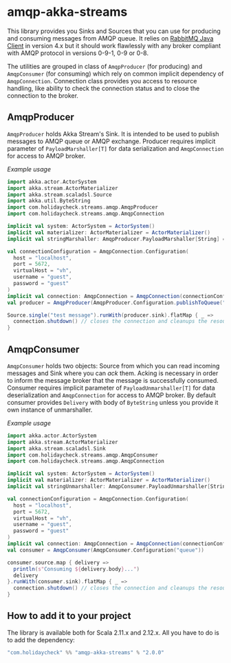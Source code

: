 # amqp-akka-streams

This library provides you Sinks and Sources that you can use for producing and consuming messages from AMQP queue.
It relies on [RabbitMQ Java Client](http://www.rabbitmq.com/java-client.html) in version 4.x but it should work
flawlessly with any broker compliant with AMQP protocol in versions 0-9-1, 0-9 or 0-8.

The utilities are grouped in class of `AmqpProducer` (for producing) and `AmqpConsumer` (for consuming) which rely on 
common implicit dependency of `AmqpConnection`. Connection class provides you access to resource handling, like ability 
to check the connection status and to close the connection to the broker. 

## AmqpProducer
`AmqpProducer` holds Akka Stream's Sink. It is intended to be used to publish messages to AMQP queue or AMQP exchange. 
Producer requires implicit parameter of `PayloadMarshaller[T]` for data serialization and `AmqpConnection` for access
to AMQP broker.

*Example usage*
```scala
import akka.actor.ActorSystem
import akka.stream.ActorMaterializer
import akka.stream.scaladsl.Source
import akka.util.ByteString
import com.holidaycheck.streams.amqp.AmqpProducer
import com.holidaycheck.streams.amqp.AmqpConnection

implicit val system: ActorSystem = ActorSystem()
implicit val materializer: ActorMaterializer = ActorMaterializer()
implicit val stringMarshaller: AmqpProducer.PayloadMarshaller[String] = ByteString(_)

val connectionConfiguration = AmqpConnection.Configuration(
  host = "localhost",
  port = 5672,
  virtualHost = "vh",
  username = "guest",
  password = "guest"
)
implicit val connection: AmqpConnection = AmqpConnection(connectionConfiguration)
val producer = AmqpProducer(AmqpProducer.Configuration.publishToQueue("queue"))

Source.single("test message").runWith(producer.sink).flatMap { _ =>
  connection.shutdown() // closes the connection and cleanups the resources
}

```

## AmqpConsumer
`AmqpConsumer` holds two objects: Source from which you can read incoming messages and Sink where you can *ack* them.
Acking is necessary in order to inform the message broker that the message is successfully consumed. Consumer requires
implicit parameter of `PayloadUnmarshaller[T]` for data deserialization and `AmqpConnection` for access to AMQP broker. 
By default consumer provides `Delivery` with body of `ByteString` unless you provide it own instance of unmarshaller.

*Example usage*
```scala
import akka.actor.ActorSystem
import akka.stream.ActorMaterializer
import akka.stream.scaladsl.Sink
import com.holidaycheck.streams.amqp.AmqpConsumer
import com.holidaycheck.streams.amqp.AmqpConnection

implicit val system: ActorSystem = ActorSystem()
implicit val materializer: ActorMaterializer = ActorMaterializer()
implicit val stringUnmarshaller: AmqpConsumer.PayloadUnmarshaller[String] = _.decodeString("utf-8")

val connectionConfiguration = AmqpConnection.Configuration(
  host = "localhost",
  port = 5672,
  virtualHost = "vh",
  username = "guest",
  password = "guest"
)
implicit val connection: AmqpConnection = AmqpConnection(connectionConfiguration)
val consumer = AmqpConsumer(AmqpConsumer.Configuration("queue"))

consumer.source.map { delivery =>
  println(s"Consuming ${delivery.body}...")
  delivery
}.runWith(consumer.sink).flatMap { _ =>
  connection.shutdown() // closes the connection and cleanups the resources
}

```

## How to add it to your project
The library is available both for Scala 2.11.x and 2.12.x. All you have to do is to add the dependency:
```scala
"com.holidaycheck" %% "amqp-akka-streams" % "2.0.0"
```